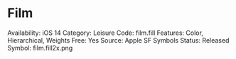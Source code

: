 # Film

Availability: iOS 14
Category: Leisure
Code: film.fill
Features: Color, Hierarchical, Weights
Free: Yes
Source: Apple SF Symbols
Status: Released
Symbol: film.fill2x.png